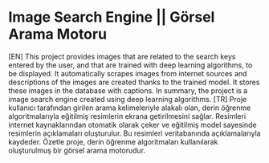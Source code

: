 # Image Search Engine || Görsel Arama Motoru
[EN] This project provides images that are related to the search keys entered by the user, and that are trained with deep learning algorithms, to be displayed. It automatically scrapes images from internet sources and descriptions of the images are created thanks to the trained model. It stores these images in the database with captions. In summary, the project is a image search engine created using deep learning algorithms.
[TR] Proje kullanıcı tarafından girilen arama kelimeleriyle alakalı olan, derin öğrenme algoritmalarıyla eğitilmiş resimlerin ekrana getirilmesini sağlar. Resimleri internet kaynaklarından otomatik olarak çeker ve eğitilmiş model sayesinde resimlerin açıklamaları oluşturulur. Bu resimleri veritabanında açıklamalarıyla kaydeder. Özetle proje, derin öğrenme algoritmaları kullanılarak oluşturulmuş bir görsel arama motorudur.
